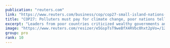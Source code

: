 ```yaml
---
publication: "reuters.com"
link: "https://www.reuters.com/business/cop/cop27-small-island-nations-want-big-oil-pay-up-climate-damage-2022-11-08/"
title: "COP27: Polluters must pay for climate change, poor nations tell rich"
excerpt: "Leaders from poor countries criticized wealthy governments and oil companies for driving global warming, using their speeches on Tuesday at the COP27 climate summit in Egypt to demand that they pay up"
image: "https://www.reuters.com/resizer/e5GspTsT9weBfX4RVbc0hxt2pVo=/1200x628/smart/filters:quality(80)/cloudfront-us-east-2.images.arcpublishing.com/reuters/K74WF6EQ7FLRHBKFWYOKOO4DGE.jpg"
group: pro
rank: 10
---
```


